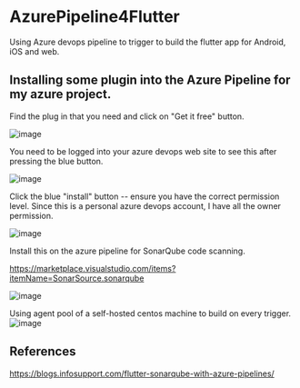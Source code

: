 # AzurePipeline4Flutter

Using Azure devops pipeline to trigger to build the flutter app for Android, iOS and web.

## Installing some plugin into the Azure Pipeline for my azure project.

Find the plug in that you need and click on "Get it free" button.

![image](https://github.com/sk92129/AzurePipeline4Flutter/assets/1682772/2b56ad0d-dc58-4714-8fcf-c216eae9be90)

You need to be logged into your azure devops web site to see this after pressing the blue button.

![image](https://github.com/sk92129/AzurePipeline4Flutter/assets/1682772/9808e564-e55c-434e-bd04-13e21256c732)

Click the blue "install" button -- ensure you have the correct permission level.  Since this is a personal azure devops account, I have all the owner permission.

![image](https://github.com/sk92129/AzurePipeline4Flutter/assets/1682772/9e112057-9b7c-4f16-a314-97c5ca705499)

Install this on the azure pipeline for SonarQube code scanning.

https://marketplace.visualstudio.com/items?itemName=SonarSource.sonarqube

![image](https://github.com/sk92129/AzurePipeline4Flutter/assets/1682772/ad57835f-e392-499b-a347-23de85db3cc0)


Using agent pool of a self-hosted centos machine to build on every trigger.
![image](https://github.com/sk92129/AzurePipeline4Flutter/assets/1682772/0c257870-ba1c-4d8f-9d0d-f87f45d6dfef)


## References

https://blogs.infosupport.com/flutter-sonarqube-with-azure-pipelines/

